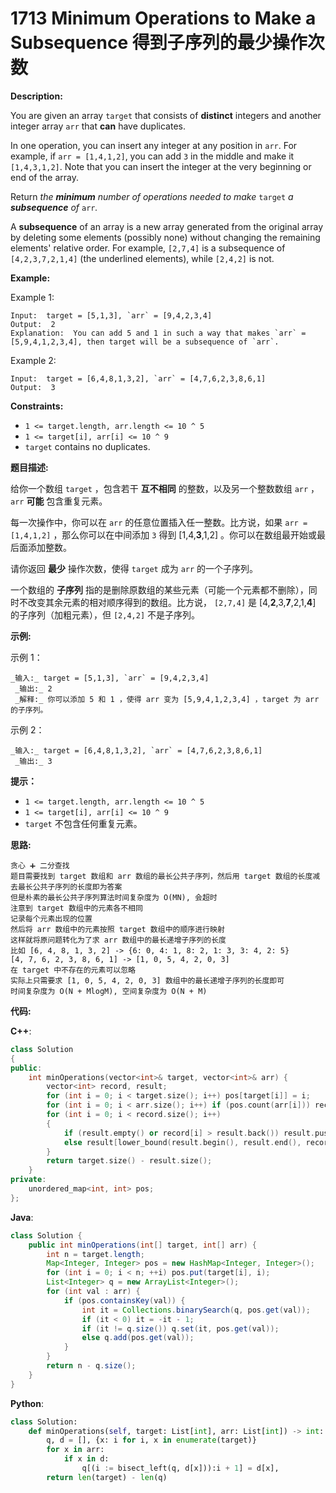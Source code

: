 # 1713 Minimum Operations to Make a Subsequence 得到子序列的最少操作次数

__Description:__

You are given an array `target` that consists of __distinct__ integers and another integer array `arr` that __can__ have duplicates.

In one operation, you can insert any integer at any position in `arr`. For example, if `arr = [1,4,1,2]`, you can add `3` in the middle and make it `[1,4,3,1,2]`. Note that you can insert the integer at the very beginning or end of the array.

Return _the __minimum__ number of operations needed to make_ `target` _a __subsequence__ of_ `arr`_._

A __subsequence__ of an array is a new array generated from the original array by deleting some elements (possibly none) without changing the remaining elements' relative order. For example, `[2,7,4]` is a subsequence of `[4,2,3,7,2,1,4]` (the underlined elements), while `[2,4,2]` is not.

__Example:__

Example 1:

```text
Input:  target = [5,1,3], `arr` = [9,4,2,3,4]
Output:  2
Explanation:  You can add 5 and 1 in such a way that makes `arr` = [5,9,4,1,2,3,4], then target will be a subsequence of `arr`.
```

Example 2:

```text
Input:  target = [6,4,8,1,3,2], `arr` = [4,7,6,2,3,8,6,1]
Output:  3
```

__Constraints:__

- `1 <= target.length, arr.length <= 10 ^ 5`
- `1 <= target[i], arr[i] <= 10 ^ 9`
- `target` contains no duplicates.

__题目描述:__

给你一个数组 `target` ，包含若干 __互不相同__ 的整数，以及另一个整数数组 `arr` ， `arr` __可能__ 包含重复元素。

每一次操作中，你可以在 `arr` 的任意位置插入任一整数。比方说，如果 `arr = [1,4,1,2]` ，那么你可以在中间添加 `3` 得到 [1,4,__3__,1,2] 。你可以在数组最开始或最后面添加整数。

请你返回 __最少__ 操作次数，使得 `target` 成为 `arr` 的一个子序列。

一个数组的 __子序列__ 指的是删除原数组的某些元素（可能一个元素都不删除），同时不改变其余元素的相对顺序得到的数组。比方说， `[2,7,4]` 是 [4,__2__,3,__7__,2,1,__4__] 的子序列（加粗元素），但 `[2,4,2]` 不是子序列。

__示例:__

示例 1：

```text
_输入:_ target = [5,1,3], `arr` = [9,4,2,3,4]
 _输出:_ 2
 _解释:_ 你可以添加 5 和 1 ，使得 arr 变为 [5,9,4,1,2,3,4] ，target 为 arr 的子序列。
```

示例 2：

```text
_输入:_ target = [6,4,8,1,3,2], `arr` = [4,7,6,2,3,8,6,1]
 _输出:_ 3
```

__提示：__

- `1 <= target.length, arr.length <= 10 ^ 5`
- `1 <= target[i], arr[i] <= 10 ^ 9`
- `target` 不包含任何重复元素。

__思路:__

```text
贪心 ➕ 二分查找
题目需要找到 target 数组和 arr 数组的最长公共子序列，然后用 target 数组的长度减去最长公共子序列的长度即为答案
但是朴素的最长公共子序列算法时间复杂度为 O(MN), 会超时
注意到 target 数组中的元素各不相同
记录每个元素出现的位置
然后将 arr 数组中的元素按照 target 数组中的顺序进行映射
这样就将原问题转化为了求 arr 数组中的最长递增子序列的长度
比如 [6, 4, 8, 1, 3, 2] -> {6: 0, 4: 1, 8: 2, 1: 3, 3: 4, 2: 5}
[4, 7, 6, 2, 3, 8, 6, 1] -> [1, 0, 5, 4, 2, 0, 3]
在 target 中不存在的元素可以忽略
实际上只需要求 [1, 0, 5, 4, 2, 0, 3] 数组中的最长递增子序列的长度即可
时间复杂度为 O(N + MlogM), 空间复杂度为 O(N + M)
```

__代码:__

__C++__:

```C++
class Solution 
{
public:
    int minOperations(vector<int>& target, vector<int>& arr) {
        vector<int> record, result;
        for (int i = 0; i < target.size(); i++) pos[target[i]] = i; 
        for (int i = 0; i < arr.size(); i++) if (pos.count(arr[i])) record.push_back(pos[arr[i]]);
        for (int i = 0; i < record.size(); i++)
        {
            if (result.empty() or record[i] > result.back()) result.push_back(record[i]);
            else result[lower_bound(result.begin(), result.end(), record[i]) - result.begin()] = record[i];
        }
        return target.size() - result.size();     
    }
private:
    unordered_map<int, int> pos;
};
```

__Java__:

```Java
class Solution {
    public int minOperations(int[] target, int[] arr) {
        int n = target.length;
        Map<Integer, Integer> pos = new HashMap<Integer, Integer>();
        for (int i = 0; i < n; ++i) pos.put(target[i], i);
        List<Integer> q = new ArrayList<Integer>();
        for (int val : arr) {
            if (pos.containsKey(val)) {
                int it = Collections.binarySearch(q, pos.get(val));
                if (it < 0) it = -it - 1;
                if (it != q.size()) q.set(it, pos.get(val));
                else q.add(pos.get(val));
            }
        }
        return n - q.size();
    }
}
```

__Python__:

```Python
class Solution:
    def minOperations(self, target: List[int], arr: List[int]) -> int:
        q, d = [], {x: i for i, x in enumerate(target)}
        for x in arr:
            if x in d:
                q[(i := bisect_left(q, d[x])):i + 1] = d[x],
        return len(target) - len(q)
```

